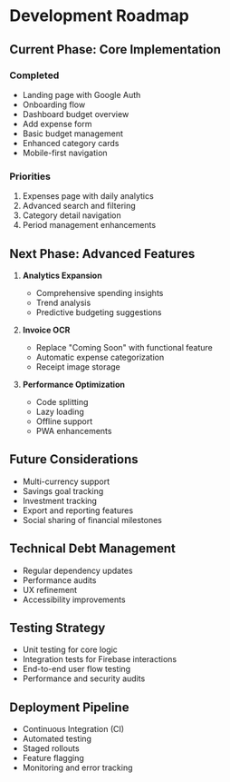 # Development Roadmap

## Current Phase: Core Implementation
### Completed
- Landing page with Google Auth
- Onboarding flow
- Dashboard budget overview
- Add expense form
- Basic budget management
- Enhanced category cards
- Mobile-first navigation

### Priorities
1. Expenses page with daily analytics
2. Advanced search and filtering
3. Category detail navigation
4. Period management enhancements

## Next Phase: Advanced Features
1. **Analytics Expansion**
   - Comprehensive spending insights
   - Trend analysis
   - Predictive budgeting suggestions

2. **Invoice OCR**
   - Replace "Coming Soon" with functional feature
   - Automatic expense categorization
   - Receipt image storage

3. **Performance Optimization**
   - Code splitting
   - Lazy loading
   - Offline support
   - PWA enhancements

## Future Considerations
- Multi-currency support
- Savings goal tracking
- Investment tracking
- Export and reporting features
- Social sharing of financial milestones

## Technical Debt Management
- Regular dependency updates
- Performance audits
- UX refinement
- Accessibility improvements

## Testing Strategy
- Unit testing for core logic
- Integration tests for Firebase interactions
- End-to-end user flow testing
- Performance and security audits

## Deployment Pipeline
- Continuous Integration (CI)
- Automated testing
- Staged rollouts
- Feature flagging
- Monitoring and error tracking